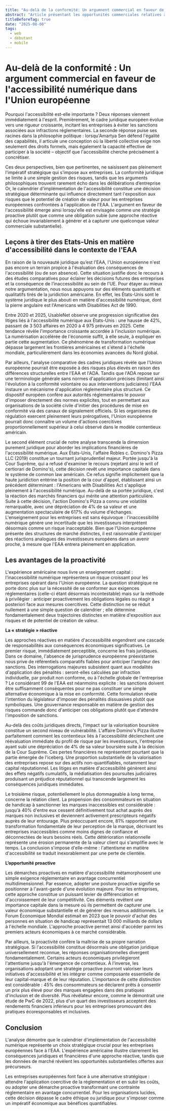 ```yaml
---
title: "Au-delà de la conformité: Un argumnent commercial en faveur de l'accessibilité numérique dans l'Union européenne"
abstract: "Article présentant les opportunités commerciales relatives à l'accessibilité numérique"
titleBeforeTag: true
date: "2025-08-08"
tags:
  - web
  - débutant
  - mobile
---
```


# Au-delà de la conformité : Un argument commercial en faveur de l'accessibilité numérique dans l'Union européenne

Pourquoi l'accessibilité est-elle importante ? Deux réponses viennent immédiatement à l'esprit. Premièrement, le cadre juridique européen évolue vers une rigueur croissante, incitant les entreprises à éviter les sanctions associées aux infractions réglementaires. La seconde réponse puise ses racines dans la philosophie politique : lorsqu'Amartya Sen défend l'égalité des capabilités, il articule une conception où la liberté collective exige non seulement des droits formels, mais également la capacité effective de participer à la société – objectif que l'accessibilité cherche précisément à concrétiser.

Ces deux perspectives, bien que pertinentes, ne saisissent pas pleinement l'impératif stratégique qui s'impose aux entreprises. La conformité juridique se limite à une simple gestion des risques, tandis que les arguments philosophiques trouvent rarement écho dans les délibérations d’entreprise Or, le calendrier d'implémentation de l'accessibilité constitue une décision stratégique déterminante qui influence directement tant l'exposition aux risques que le potentiel de création de valeur pour les entreprises européennes confrontées à l'application de l'EAA. L'argument en faveur de l'accessibilité émerge ainsi lorsqu'elle est envisagée comme une stratégie proactive plutôt que comme une obligation subie (une approche réactive qui échoue invariablement à générer et à capturer une quelconque valeur commerciale substantielle).

## Leçons à tirer des Etats-Unis en matière d'accessibilité dans le contexte de l'EAA

En raison de la nouveauté juridique qu’est l'EAA, l'Union européenne n'est pas encore un terrain propice à l'évaluation des conséquences de l'accessibilité (ou de son absence). Cette situation justifie donc le recours à des études comparatives pour éclairer les décisions futures des entreprises et la conséquence de l’inaccessibilité au sein de l'UE. Pour étayer au mieux notre argumentation, nous nous appuyons sur des éléments quantitatifs et qualitatifs tirés de la juridiction américaine. En effet, les États-Unis sont le système juridique le plus abouti en matière d'accessibilité numérique, dont la pierre angulaire est l'Americans with Disabilities Act de 1990.

Entre 2020 et 2025, UsableNet observe une progression significative des litiges liés à l'accessibilité numérique aux États-Unis : une hausse de 42%, passant de 3 503 affaires en 2020 à 4 975 prévues en 2025. Cette tendance révèle l'importance croissante accordée à l'inclusion numérique. La numérisation accélérée de l'économie suffit, à elle seule, à expliquer en partie cette augmentation. Ce phénomène de transformation numérique dépasse largement les frontières américaines et s'étend à l'échelle mondiale, particulièrement dans les économies avancées du Nord global.

Par ailleurs, l'analyse comparative des cadres juridiques révèle que l'Union européenne pourrait être exposée à des risques plus élevés en raison des différences structurelles entre l'EAA et l'ADA. Tandis que l'ADA repose sur une terminologie générale sans normes d'application précises (limitant ainsi l'évolution à la conformité volontaire ou aux interventions judiciaires) l'EAA instaure un mécanisme d'application réglementaire plus structuré. Ce dispositif européen confère aux autorités réglementaires le pouvoir d'imposer directement des normes explicites, tout en permettant aux organisations de la société civile d'initier des procédures de mise en conformité via des canaux de signalement officiels. Si les organismes de régulation exercent pleinement leurs prérogatives, l'Union européenne pourrait donc connaître un volume d'actions coercitives proportionnellement supérieur à celui observé dans le modèle contentieux américain.

Le second élément crucial de notre analyse transcende la dimension purement juridique pour aborder les implications financières de l'accessibilité numérique. Aux États-Unis, l'affaire Robles c. Domino's Pizza LLC (2019) constitue un tournant jurisprudentiel majeur. Portée jusqu'à la Cour Suprême, qui a refusé d'examiner le recours (rejetant ainsi le writ of certiorari de Domino's), cette décision revêt une importance capitale dans le système de common law américain. Ce refus signifie implicitement que la haute juridiction entérine la position de la cour d'appel, établissant ainsi un précédent déterminant : l'Americans with Disabilities Act s'applique pleinement à l'accessibilité numérique. Au-delà de sa portée juridique, c'est la réaction des marchés financiers qui mérite une attention particulière. Suite à cette décision, l'action Domino's Pizza a connu une volatilité remarquable, avec une dépréciation de 4% de sa valeur et une augmentation spectaculaire de 617% du volume d'échanges. L'enseignement pour les entreprises est sans équivoque : l'inaccessibilité numérique génère une incertitude que les investisseurs interprètent désormais comme un risque inacceptable. Bien que l'Union européenne présente des structures de marché distinctes, il est raisonnable d'anticiper des réactions analogues des investisseurs européens dans un avenir proche, à mesure que l'EAA entrera pleinement en application.

## Les avantages de la proactivité

L'expérience américaine nous livre un enseignement capital : l'inaccessibilité numérique représentera un risque croissant pour les entreprises opérant dans l'Union européenne. La question stratégique ne porte donc plus sur la nécessité de se conformer aux exigences réglementaires (celle-ci étant désormais incontestable) mais sur la méthode à privilégier : anticiper proactivement les obligations légales ou réagir a posteriori face aux mesures coercitives. Cette distinction ne se réduit nullement à une simple question de calendrier ; elle détermine fondamentalement deux trajectoires distinctes en matière d'exposition aux risques et de potentiel de création de valeur. 

**La « stratégie » réactive**

Les approches réactives en matière d'accessibilité engendrent une cascade de responsabilités aux conséquences économiques significatives. Le premier risque, immédiatement perceptible, concerne les frais juridiques. Dans ce domaine, l'absence de jurisprudence européenne préexistante nous prive de référentiels comparatifs fiables pour anticiper l'ampleur des sanctions. Des interrogations majeures subsistent quant aux modalités d'application des pénalités : seront-elles calculées par infraction individuelle, par produit non conforme, ou à l'échelle globale de l'entreprise ? Le considérant 99 de l'EAA est néanmoins explicite : les sanctions doivent être suffisamment conséquentes pour ne pas constituer une simple alternative économique à la mise en conformité. Cette formulation révèle l'intention du législateur d'imposer des pénalités dissuasives plutôt que symboliques. Une gouvernance responsable en matière de gestion des risques commande donc d'anticiper ces obligations plutôt que d'attendre l'imposition de sanctions.

Au-delà des coûts juridiques directs, l'impact sur la valorisation boursière constitue un second niveau de vulnérabilité. L'affaire Domino's Pizza illustre parfaitement comment les contentieux liés à l'accessibilité déclenchent une réévaluation immédiate du profil de risque par les investisseurs, l'entreprise ayant subi une dépréciation de 4% de sa valeur boursière suite à la décision de la Cour Suprême. Ces pertes financières ne représentent pourtant que la partie émergée de l'iceberg. Une proportion substantielle de la valorisation des entreprises repose sur des actifs non-quantifiables, notamment leur capital réputationnel. Les litiges en matière d'accessibilité génèrent ainsi des effets négatifs cumulatifs, la médiatisation des poursuites judiciaires produisant un préjudice réputationnel qui transcende largement les conséquences juridiques immédiates.

Le troisième risque, potentiellement le plus dommageable à long terme, concerne la relation client. La propension des consommateurs en situation de handicap à sanctionner les marques inaccessibles est considérable : jusqu'à 40% d'entre eux cessent définitivement tout achat auprès des marques non inclusives et deviennent activement prescripteurs négatifs auprès de leur entourage. Plus préoccupant encore, 81% rapportent une transformation fondamentale de leur perception de la marque, décrivant les entreprises inaccessibles comme moins dignes de confiance et déconnectées de leurs besoins réels. Cette détérioration relationnelle représente une érosion permanente de la valeur client qui s'amplifie avec le temps. La conclusion s'impose d'elle-même : l'attentisme en matière d'accessibilité se traduit inexorablement par une perte de clientèle.

**L’opportunité proactive**

Les démarches proactives en matière d'accessibilité métamorphosent une simple exigence réglementaire en avantage concurrentiel multidimensionnel. Par essence, adopter une posture proactive signifie se positionner à l'avant-garde d'une évolution majeure. Pour les entreprises, cette approche constitue un puissant levier de différenciation et d'accroissement de leur compétitivité. Ces éléments revêtent une importance capitale dans la mesure où ils permettent de capturer une valeur économique substantielle et de générer des revenus additionnels. Le Forum Économique Mondial estimait en 2023 que le pouvoir d'achat des personnes en situation de handicap représentait 13 000 milliards de dollars à l'échelle mondiale. L'approche proactive permet ainsi d'accéder parmi les premiers acteurs économiques à ce marché considérable.

Par ailleurs, la proactivité confère la maîtrise de sa propre narration stratégique. Si l'accessibilité constitue désormais une obligation juridique universellement reconnue, les réponses organisationnelles divergent fondamentalement. Certains acteurs économiques privilégieront l'attentisme jusqu'à l'émergence de contentieux. À l'inverse, les organisations adoptant une stratégie proactive pourront valoriser leurs initiatives d'accessibilité et les intégrer comme composante essentielle de leur capital-marque et de leur réputation. L'importance de cette distinction est considérable : 45% des consommateurs se déclarent prêts à consentir un prix plus élevé pour des marques engagées dans des pratiques d'inclusion et de diversité. Plus révélateur encore, comme le démontrait une étude de PwC de 2022, plus d'un quart des investisseurs acceptent des rendements financiers inférieurs pour les entreprises promouvant des pratiques écoresponsables et inclusives.

## Conclusion

L'analyse démontre que le calendrier d'implémentation de l'accessibilité numérique représente un choix stratégique crucial pour les entreprises européennes face à l'EAA. L'expérience américaine illustre clairement les conséquences juridiques et financières d'une approche réactive, tandis que les données de marché révèlent les opportunités substantielles offertes aux précurseurs.

Les entreprises européennes font face à une alternative stratégique : attendre l'application coercitive de la réglementation et en subir les coûts, ou adopter une démarche proactive transformant une contrainte réglementaire en avantage concurrentiel. Pour les organisations lucides, cette décision dépasse le cadre éthique ou juridique pour s'imposer comme un impératif économique aux bénéfices quantifiables.

